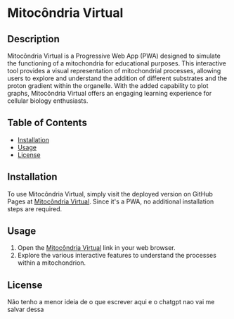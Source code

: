 # Mitocôndria Virtual

## Description

Mitocôndria Virtual is a Progressive Web App (PWA) designed to simulate the functioning of a mitochondria for educational purposes. This interactive tool provides a visual representation of mitochondrial processes, allowing users to explore and understand the addition of different substrates and the proton gradient within the organelle. With the added capability to plot graphs, Mitocôndria Virtual offers an engaging learning experience for cellular biology enthusiasts.


## Table of Contents

- [Installation](#installation)
- [Usage](#usage)
- [License](#license)

## Installation

To use Mitocôndria Virtual, simply visit the deployed version on GitHub Pages at [Mitocôndria Virtual](https://mainspi.github.io/virtual-mitochondria/). Since it's a PWA, no additional installation steps are required.

## Usage

1. Open the [Mitocôndria Virtual](https://mainspi.github.io/virtual-mitochondria/) link in your web browser.
2. Explore the various interactive features to understand the processes within a mitochondrion.

## License

Não tenho a menor ideia de o que escrever aqui e o chatgpt nao vai me salvar dessa
